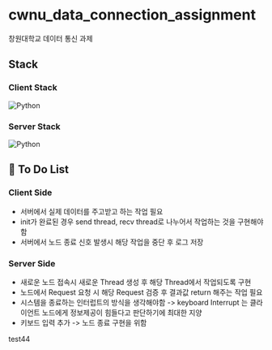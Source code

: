 # cwnu_data_connection_assignment
창원대학교 데이터 통신 과제

## Stack 
### Client Stack
![Python](https://img.shields.io/badge/python-3670A0?style=for-the-badge&logo=python&logoColor=ffdd54)

### Server Stack
![Python](https://img.shields.io/badge/python-3670A0?style=for-the-badge&logo=python&logoColor=ffdd54)

## 🔖 To Do List
### Client Side
- 서버에서 실제 데이터를 주고받고 하는 작업 필요
- init가 완료된 경우 send thread, recv thread로 나누어서 작업하는 것을 구현해야함
- 서버에서 노드 종료 신호 발생시 해당 작업을 중단 후 로그 저장

### Server Side
- 새로운 노드 접속시 새로운 Thread 생성 후 해당 Thread에서 작업되도록 구현
- 노드에서 Request 요청 시 해당 Request 검증 후 결과값 return 해주는 작업 필요
- 시스템을 종료하는 인터럽트의 방식을 생각해야함 -> keyboard Interrupt 는 클라이언트 노드에게 정보제공이 힘들다고 판단하기에 최대한 지양
- 키보드 입력 추가 -> 노드 종료 구현을 위함

test44